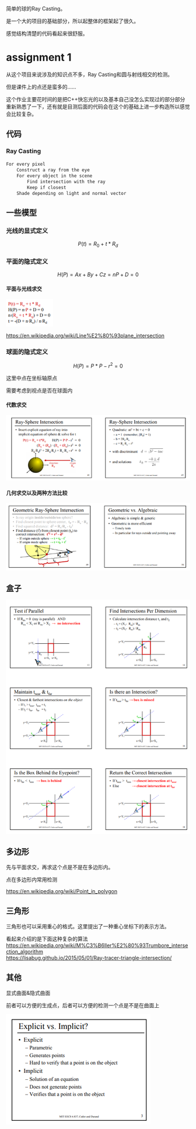 简单的球的Ray Casting。 

是一个大的项目的基础部分，所以起整体的框架起了很久。  

感觉结构清楚的代码看起来很舒服。  

# assignment 1

从这个项目来说涉及的知识点不多，Ray Casting和圆与射线相交的检测。  

但是课件上的点还是蛮多的……

这个作业主要花时间的是把C++快忘光的以及基本自己没怎么实现过的部分部分重新熟悉了一下，还有就是目测后面的代码会在这个的基础上进一步构造所以感觉会比较复杂。


## 代码

### Ray Casting  
```
For every pixel
	Construct a ray from the eye
	For every object in the scene
		Find intersection with the ray
		Keep if closest
	Shade depending on light and normal vector
```
## 一些模型
### 光线的显式定义

```math
P(t) = R_0 + t*R_d
```

### 平面的隐式定义
```math
H(P) = Ax+By+Cz  

=nP+D=0
```

#### 平面与光线求交  
![](https://raw.githubusercontent.com/birdy-C/pic/master/MIT-6-837/1/1.png)  

https://en.wikipedia.org/wiki/Line%E2%80%93plane_intersection



### 球面的隐式定义  
```math
H(P) = P*P-r^2 = 0
```
这里中点在坐标轴原点  

需要考虑到视点是否在球面内
#### 代数求交   
![](https://raw.githubusercontent.com/birdy-C/pic/master/MIT-6-837/1/2.png)

#### 几何求交以及两种方法比较

![](https://raw.githubusercontent.com/birdy-C/pic/master/MIT-6-837/1/3.png)

## 盒子  
![](https://raw.githubusercontent.com/birdy-C/pic/master/MIT-6-837/1/5.png)

## 多边形
先与平面求交，再求这个点是不是在多边形内。

点在多边形内常用检测  

https://en.wikipedia.org/wiki/Point_in_polygon

## 三角形
三角形也可以采用重心的格式。这里提出了一种重心坐标下的表示方法。  

看起来介绍的是下面这种复杂的算法
https://en.wikipedia.org/wiki/M%C3%B6ller%E2%80%93Trumbore_intersection_algorithm  
https://lisabug.github.io/2015/05/01/Ray-tracer-triangle-intersection/

## 其他
显式曲面&隐式曲面  

前者可以方便的生成点，后者可以方便的检测一个点是不是在曲面上  

![](https://raw.githubusercontent.com/birdy-C/pic/master/MIT-6-837/1/4.png)


